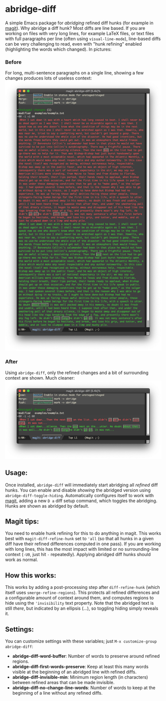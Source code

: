 # abridge-diff
A simple Emacs package for _abridging_ refined diff hunks (for example in [magit](https://github.com/magit/magit)).  Why abridge a diff hunk?  Most diffs are line based.  If you are working on files with very long lines, for example LaTeX files, or text files with full paragraphs per line (often using `visual-line-mode`), line-based diffs can be very challenging to read, even with "hunk refining" enabled (highlighting the words which changed). In pictures:

### Before
For long, multi-sentence paragraphs on a single line, showing a few changes produces lots of useless context:
![](examples/before.png)

### After
Using `abridge-diff`, only the refined changes and a bit of surrounding context are shown.  Much cleaner:
![](examples/after.png)

## Usage:

Once installed, `abridge-diff` will immediately start abridging all _refined_ diff hunks. You can enable and disable _showing_ the abridged version using `abridge-diff-toggle-hiding`.  Automatically configures itself to work with [magit](https://github.com/magit/magit), adding a new `D a` diff setup command, which toggles the abridging.  Hunks are shown as abridged by default.

## Magit tips:

You need to enable hunk refining for this to do anything in magit.  This works best with `magit-diff-refine-hunk` set to `'all` (so that all hunks in a given diff have their refined differences computed in one pass).  If you are working with long lines, this has the most impact with limited or no surrounding-line context (`-U0`, just hit `-` repeatedly).  Applying abridged diff hunks should work as normal.

## How this works:

This works by adding a post-processing step after `diff-refine-hunk` (which itself uses `smerge-refine-regions`).  This protects all refined differences and a configurable amount of context around them, and computes regions to hide using the `'invisibility` text property.  Note that the abridged text is still _there_, but indicated by an ellipsis (…), so toggling hiding simply reveals it.

## Settings:

You can customize settings with these variables; just `M-x customize-group abridge-diff`:

- **abridge-diff-word-buffer**:  Number of words to preserve around refined regions.
- **abridge-diff-first-words-preserve**:    Keep at least this many words visible at the beginning of an abridged line with refined diffs.
- **abridge-diff-invisible-min**: Minimum region length (in characters) between refined areas that can be made invisible.
- **abridge-diff-no-change-line-words**: Number of words to keep at the beginning of a line without any refined diffs.
